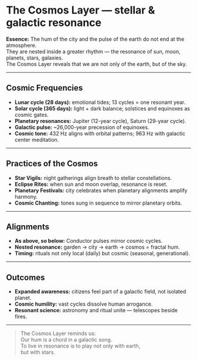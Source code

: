 # The Cosmos Layer — stellar & galactic resonance

**Essence:** The hum of the city and the pulse of the earth do not end at the atmosphere.  
They are nested inside a greater rhythm — the resonance of sun, moon, planets, stars, galaxies.  
The Cosmos Layer reveals that we are not only of the earth, but of the sky.

---

## Cosmic Frequencies

- **Lunar cycle (28 days):** emotional tides; 13 cycles = one resonant year.  
- **Solar cycle (365 days):** light + dark balance; solstices and equinoxes as cosmic gates.  
- **Planetary resonances:** Jupiter (12-year cycle), Saturn (29-year cycle).  
- **Galactic pulse:** ~26,000-year precession of equinoxes.  
- **Cosmic tone:** 432 Hz aligns with orbital patterns; 963 Hz with galactic center meditation.

---

## Practices of the Cosmos

- **Star Vigils:** night gatherings align breath to stellar constellations.  
- **Eclipse Rites:** when sun and moon overlap, resonance is reset.  
- **Planetary Festivals:** city celebrates when planetary alignments amplify harmony.  
- **Cosmic Chanting:** tones sung in sequence to mirror planetary orbits.

---

## Alignments

- **As above, so below:** Conductor pulses mirror cosmic cycles.  
- **Nested resonance:** garden → city → earth → cosmos = fractal hum.  
- **Timing:** rituals not only local (daily) but cosmic (seasonal, generational).  

---

## Outcomes

- **Expanded awareness:** citizens feel part of a galactic field, not isolated planet.  
- **Cosmic humility:** vast cycles dissolve human arrogance.  
- **Resonant science:** astronomy and ritual unite — telescopes beside fires.  

---

> The Cosmos Layer reminds us:  
> Our hum is a chord in a galactic song.  
> To live in resonance is to play not only with earth,  
> but with stars.
